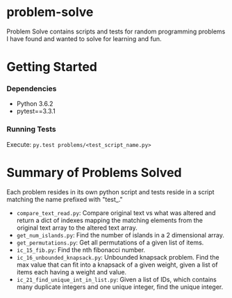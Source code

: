 # problem-solve
Problem Solve contains scripts and tests for random programming problems I have found and wanted to solve for learning and fun.

# Getting Started
### Dependencies
* Python 3.6.2
* pytest==3.3.1

### Running Tests
Execute: `py.test problems/<test_script_name.py>`

# Summary of Problems Solved
Each problem resides in its own python script and tests reside in a script matching the name prefixed with "test_."
* `compare_text_read.py`: Compare original text vs what was altered and return a dict of indexes mapping the matching elements from the original text array to the altered text array.
* `get_num_islands.py`: Find the number of islands in a 2 dimensional array.
* `get_permutations.py`: Get all permutations of a given list of items.
* `ic_15_fib.py`: Find the nth fibonacci number.
* `ic_16_unbounded_knapsack.py`: Unbounded knapsack problem. Find the max value that can fit into a knapsack of a given weight, given a list of items each having a weight and value.
* `ic_21_find_unique_int_in_list.py`: Given a list of IDs, which contains many duplicate integers and one unique integer, find the unique integer.
